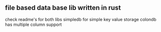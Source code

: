 ## file based data base lib written in rust

check readme's for both libs
simpledb for simple key value storage
colondb has multiple column support
